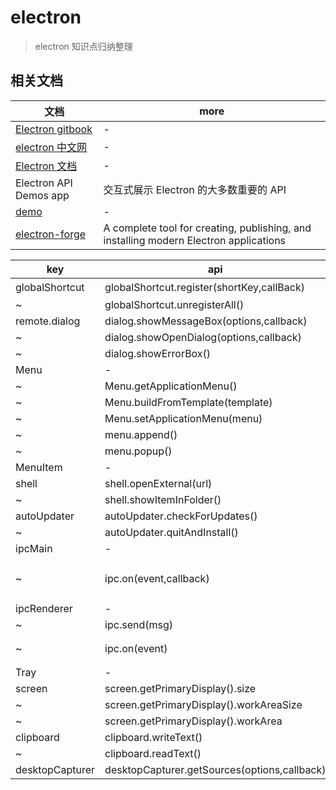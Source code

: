 # electron

> electron 知识点归纳整理

## 相关文档

| 文档                                                                                 | more                                                                                  |
| ------------------------------------------------------------------------------------ | ------------------------------------------------------------------------------------- |
| [Electron gitbook](https://wizardforcel.gitbooks.io/electron-doc/content/index.html) | -                                                                                     |
| [electron 中文网](https://electron.org.cn/)                                          | -                                                                                     |
| [Electron 文档](https://www.electronjs.cn/docs)                                      | -                                                                                     |
| Electron API Demos app                                                               | 交互式展示 Electron 的大多数重要的 API                                                |
| [demo](https://electron.org.cn/demo.html)                                            | -                                                                                     |
| [electron-forge](https://github.com/electron-userland/electron-forge)                | A complete tool for creating, publishing, and installing modern Electron applications |

| key             | api                                          | more                 |
| --------------- | -------------------------------------------- | -------------------- |
| globalShortcut  | globalShortcut.register(shortKey,callBack)   | 注册快捷键           |
| ~               | globalShortcut.unregisterAll()               |
| remote.dialog   | dialog.showMessageBox(options,callback)      |
| ~               | dialog.showOpenDialog(options,callback)      |
| ~               | dialog.showErrorBox()                        |
| Menu            | -                                            |
| ~               | Menu.getApplicationMenu()                    |
| ~               | Menu.buildFromTemplate(template)             |
| ~               | Menu.setApplicationMenu(menu)                |
| ~               | menu.append()                                |
| ~               | menu.popup()                                 |
| MenuItem        | -                                            |
| shell           | shell.openExternal(url)                      |
| ~               | shell.showItemInFolder()                     |
| autoUpdater     | autoUpdater.checkForUpdates()                |
| ~               | autoUpdater.quitAndInstall()                 |
| ipcMain         | -                                            |
| ~               | ipc.on(event,callback)                       | show-context-menu、  |
| ipcRenderer     | -                                            |
| ~               | ipc.send(msg)                                |
| ~               | ipc.on(event)                                | selected-directory、 |
| Tray            | -                                            |
| screen          | screen.getPrimaryDisplay().size              |
| ~               | screen.getPrimaryDisplay().workAreaSize      |
| ~               | screen.getPrimaryDisplay().workArea          |
| clipboard       | clipboard.writeText()                        |
| ~               | clipboard.readText()                         |
| desktopCapturer | desktopCapturer.getSources(options,callback) |